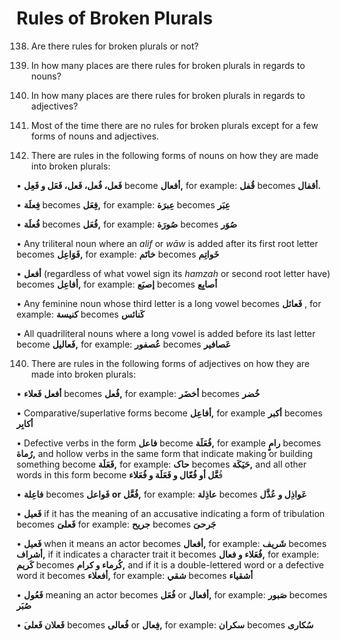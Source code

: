 Rules of Broken Plurals
=======================

138. Are there rules for broken plurals or not?

139. In how many places are there rules for broken plurals in regards to
nouns?

140. In how many places are there rules for broken plurals in regards to
adjectives?

138. Most of the time there are no rules for broken plurals except for a
few forms of nouns and adjectives.

139. There are rules in the following forms of nouns on how they are
made into broken plurals:

• **فَعل، فُعل، فَعل، فَعَل و فَعِل** become **أفعال,** for example:
**قُفل** becomes **أقفال.**

• **فِعلَة** becomes **فِعَل,** for example: **عِبرَة** becomes
**عِبَر**

• **فُعلَة** becomes **فُعَل,** for example: **صُورَة** becomes
**صُوَر**

• Any triliteral noun where an *alif* or *wāw* is added after its first
root letter becomes **فَوَاعِل,** for example: **خاتَم** becomes
**خَواتِم**

• **أفعل** (regardless of what vowel sign its *hamzah* or second root
letter have) becomes **أفاعِل,** for example: **إصبَع** becomes
**أصابِع**

• Any feminine noun whose third letter is a long vowel becomes
**فَعائل** , for example: **کنیسة** becomes **کَنائس**

• All quadriliteral nouns where a long vowel is added before its last
letter become **فَعالیل,** for example: **عُصفور** becomes **عَصافیر**

140. There are rules in the following forms of adjectives on how they
are made into broken plurals:

• **أفعل** **فَعلاء** becomes **فُعل,** for example: **أخضَر** becomes
**خُضر**

• Comparative/superlative forms become **أفاعِل,** for example **أکبر**
becomes **أکابِر**

• Defective verbs in the form **فاعل** become **فُعَلَة,** for example
**رامٍ** becomes **رُماة,** and hollow verbs in the same form that
indicate making or building something become **فَعَلَة,** for example:
**حاک** becomes **حَیَکَة,** and all other words in this form become
فُ**عَّل أو فُعّال و فَعَلَة و فُعَلاء**

• **فاعِلة** becomes **فَواعل** **or** **فُعَّل,** for example:
**عاذِلة** becomes **عَواذِل و عُذَّل**

• **فَعیل** if it has the meaning of an accusative indicating a form of
tribulation becomes **فَعلیَ** for example: **جریح** becomes **جَرحیَ**

• **فَعیل** when it means an actor becomes **أفعال,** for example:
**شَریف** becomes **أشراف,** if it indicates a character trait it
becomes **فُعَلاء و فعال,** for example: **کَریم** becomes **کُرماء و
کرام,** and if it is a double-lettered word or a defective word it
becomes **أفعلاء,** for example: **شقي** becomes **أشقیاء**

• **فَعُول** meaning an actor becomes **فُعَل** or **أفعال,** for
example: **صَبور** becomes **صُبَر**

• **فَعلان فَعلی**َ becomes **فُعالی** or **فِعال,** for example:
**سکران** becomes **سُکاری**


